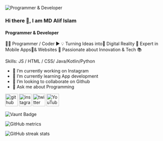 

![Programmer & Developer](https://pbs.twimg.com/profile_banners/1758382212876279808/1725421489/600x200)



### Hi there 👋, I am MD Alif Islam
#### Programmer & Developer




👨‍💻 Programmer / Coder ▶
💡 Turning Ideas into🔎  Digital Reality
👑 Expert in Mobile Apps📱& Websites 
🌟 Passionate about Innovation & Tech 📚

Skills: JS / HTML / CSS/ Java/Kotlin/Python

- 🔭 I’m currently working on Instagram 
- 🌱 I’m currently learning App development 
- 👯 I’m looking to collaborate on Github 
- 💬 Ask me about Programming 


[<img src='https://cdn.jsdelivr.net/npm/simple-icons@3.0.1/icons/github.svg' alt='github' height='40'>](https://github.com/https://github.com/philiperwenk)  [<img src='https://cdn.jsdelivr.net/npm/simple-icons@3.0.1/icons/instagram.svg' alt='instagram' height='40'>](https://www.instagram.com/philiperwenk/)  [<img src='https://cdn.jsdelivr.net/npm/simple-icons@3.0.1/icons/twitter.svg' alt='twitter' height='40'>](https://twitter.com/philiperwenk)  [<img src='https://cdn.jsdelivr.net/npm/simple-icons@3.0.1/icons/youtube.svg' alt='YouTube' height='40'>](https://www.youtube.com/channel/philiperwenk)  

![Vaunt Badge](https://api.vaunt.dev/v1/github/entities/https://github.com/philiperwenk/contributions?format=svg&private=false)  

![GitHub metrics](https://metrics.lecoq.io/https://github.com/philiperwenk)  

![GitHub streak stats](https://streak-stats.demolab.com/?user=https://github.com/philiperwenk)  


